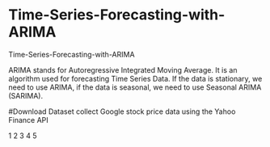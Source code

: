 # Time-Series-Forecasting-with-ARIMA
 Time-Series-Forecasting-with-ARIMA

ARIMA stands for Autoregressive Integrated Moving Average. It is an algorithm used for forecasting Time Series Data. If the data is stationary, we need to use ARIMA, if the data is seasonal, we need to use Seasonal ARIMA (SARIMA). 

#Download Dataset
collect Google stock price data using the Yahoo Finance API

1 2 3 4 5 

